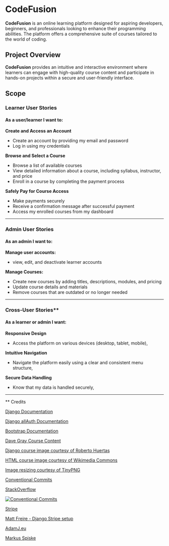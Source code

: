 # **CodeFusion**

**CodeFusion** is an online learning platform designed for aspiring developers, beginners, and professionals looking to enhance their programming abilities. The platform offers a comprehensive suite of courses tailored to the world of coding.

## **Project Overview**

**CodeFusion** provides an intuitive and interactive environment where learners can engage with high-quality course content and participate in hands-on projects within a secure and user-friendly interface.

## **Scope**

### **Learner User Stories**

#### As a user/learner I want to:

**Create and Access an Account**
- Create an account by providing my email and password
- Log in using my credentials

**Browse and Select a Course**
- Browse a list of available courses
- View detailed information about a course, including syllabus, instructor, and price
- Enroll in a course by completing the payment process

**Safely Pay for Course Access**
- Make payments securely
- Receive a confirmation message after successful payment
- Access my enrolled courses from my dashboard

---

### **Admin User Stories**

#### As an admin I want to:

**Manage user accounts:**
- view, edit, and deactivate learner accounts

**Manage Courses:**
- Create new courses by adding titles, descriptions, modules, and pricing
- Update course details and materials
- Remove courses that are outdated or no longer needed

---

### Cross-User Stories**

#### As a learner or admin I want:

**Responsive Design**
- Access the platform on various devices (desktop, tablet, mobile),

**Intuitive Navigation**
- Navigate the platform easily using a clear and consistent menu structure,

**Secure Data Handling**
- Know that my data is handled securely,

---

** Credits

[Django Documentation](https://www.djangoproject.com/)

[Django allAuth Documentation](https://docs.allauth.org/en/latest/)

[Bootstrap Documentation](https://getbootstrap.com/)

[Dave Gray Course Content](https://youtube.com/@davegrayteachescode?si=b7s8JX9LIh0yrzWU)

[Django course image courtesy of Roberto Huertas](https://icon-icons.com/users/QYVbFw10tinSxMN47fONm/icon-sets/)

[HTML course image courtesy of Wikimedia Commons](https://commons.wikimedia.org/wiki/File:HTML5_Badge.svg)

[Image resizing courtesy of TinyPNG](https://tinypng.com/)

[Conventional Commits](https://www.conventionalcommits.org/en/v1.0.0/) 

[StackOverflow](https://stackoverflow.com/questions/39009638/how-to-edit-django-allauth-default-templates)

[![Conventional Commits](https://img.shields.io/badge/Conventional%20Commits-1.0.0-%23FE5196?logo=conventionalcommits&logoColor=white)](https://conventionalcommits.org)

[Stripe](https://docs.stripe.com/checkout/quickstart)

[Matt Freire - Django Stripe setup](https://youtu.be/722A27IoQnk?si=hdCXsV2F4b041ZzA)

[AdamJ.eu](https://adamj.eu/tech/2022/10/06/how-to-safely-pass-data-to-javascript-in-a-django-template/#:~:text=Django's%20template%20system%20only%20escapes,recommend%20you%20never%20do%20it.)

[Markus Spiske](https://www.pexels.com/photo/black-and-white-striped-textile-193350/)